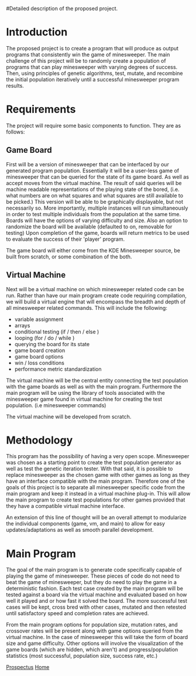 #Detailed description of the proposed project.

# Introduction #

The proposed project is to create a program that will produce as output programs that consistently win the game of minesweeper. The main challenge of this project will be to randomly create a population of programs that can play minesweeper with varying degrees of success. Then, using principles of genetic algorithms, test, mutate, and recombine the initial population iteratively until a successful minesweeper program results.

# Requirements #

The project will require some basic components to function. They are as follows:

## Game Board ##

First will be a version of minesweeper that can be interfaced by our generated program population. Essentially it will be a user-less game of minesweeper that can be queried for the state of its game board. As well as accept moves from the virtual machine. The result of said queries will be machine readable representations of the playing state of the bored, (i.e. what numbers are on what squares and what squares are still available to be picked.) This version will be able to be graphically displayable, but not necessarily so. More importantly, multiple instances will run simultaneously in order to test multiple individuals from the population at the same time. Boards will have the options of varying difficulty and size. Also an option to randomize the board will be available (defaulted to on, removable for testing) Upon completion of the game, boards will return metrics to be used to evaluate the success of their 'player' program.

The game board will either come from the KDE Minesweeper source, be built from scratch, or some combination of the both.

## Virtual Machine ##

Next will be a virtual machine on which minesweeper related code can be run. Rather than have our main program create code requiring compilation, we will build a virtual engine that will encompass the breadth and depth of all minesweeper related commands. This will include the following:

  * variable assignment
  * arrays
  * conditional testing (if / then / else )
  * looping (for / do / while )
  * querying the board for its state
  * game board creation
  * game board options
  * win / loss conditions
  * performance metric standardization

The virtual machine will be the central entity connecting the test population with the game boards as well as with the main program. Furthermore the main program will be using the library of tools associated with the minesweeper game found in virtual machine for creating the test population. (i.e minesweeper commands)

The virtual machine will be developed from scratch.

# Methodology #

This program has the possibility of having a very open scope. Minesweeper was chosen as a starting point to create the test population generator as well as test the genetic iteration tester. With that said, it is possible to replace minesweeper as the chosen game with other games as long as they have an interface compatible with the main program. Therefore one of the goals of this project is to separate all minesweeper specific code from the main program and keep it instead in a virtual machine plug-in. This will allow the main program to create test populations for other games provided that they have a compatible virtual machine interface.

An extension of this line of thought will be an overall attempt to modularize the individual components (game, vm, and main) to allow for easy updates/adaptations as well as smooth parallel development.

# Main Program #

The goal of the main program is to generate code specifically capable of playing the game of minesweeper. These pieces of code do not need to beat the game of minesweeper, but they do need to play the game in a deterministic fashion. Each test case created by the main program will be tested against a board via the virtual machine and evaluated based on how well it played and or how fast it solved the board. The more successful test cases will be kept, cross bred with other cases, mutated and then retested until satisfactory speed and completion rates are achieved.

From the main program options for population size, mutation rates, and crossover rates will be present along with game options queried from the virtual machine. In the case of minesweeper this will take the form of board size and game difficulty. Other options will involve the visualization of the game boards (which are hidden, which aren't) and progress/population statistics (most successful, population size, success rate, etc.)

[Prospectus](Prospectus.md)
[Home](Home.md)